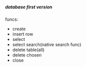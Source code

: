 ##### database first version
funcs:
* create
* insert row
* select
* select search(native search func)
* delete table(all)
* delete chosen
* close 
